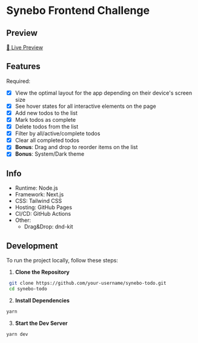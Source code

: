 # Synebo Frontend Challenge

## Preview

[🔗 Live Preview](https://nyx.is-a.dev/synebo-todo)

## Features

Required:

- [x] View the optimal layout for the app depending on their device's screen size
- [x] See hover states for all interactive elements on the page
- [x] Add new todos to the list
- [x] Mark todos as complete
- [x] Delete todos from the list
- [x] Filter by all/active/complete todos
- [x] Clear all completed todos
- [x] **Bonus**: Drag and drop to reorder items on the list
- [x] **Bonus**: System/Dark theme

## Info

- Runtime: Node.js
- Framework: Next.js
- CSS: Tailwind CSS
- Hosting: GitHub Pages
- CI/CD: GitHub Actions
- Other:
  - Drag&Drop: dnd-kit

## Development

To run the project locally, follow these steps:

1. **Clone the Repository**

```bash
 git clone https://github.com/your-username/synebo-todo.git
 cd synebo-todo
```

2. **Install Dependencies**

```bash
yarn
```

3. **Start the Dev Server**

```bash
yarn dev
```
